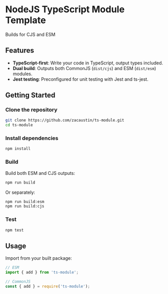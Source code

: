# NodeJS TypeScript Module Template
Builds for CJS and ESM

## Features

- **TypeScript-first**: Write your code in TypeScript, output types included.
- **Dual build**: Outputs both CommonJS (`dist/cjs`) and ESM (`dist/esm`) modules.
- **Jest testing**: Preconfigured for unit testing with Jest and ts-jest.

## Getting Started

### Clone the repository

```sh
git clone https://github.com/zacaustin/ts-module.git
cd ts-module
```

### Install dependencies

```sh
npm install
```

### Build
Build both ESM and CJS outputs:

```sh
npm run build
```

Or separately:

```sh
npm run build:esm
npm run build:cjs
```

### Test

```sh
npm test
```

## Usage

Import from your built package:

```js
// ESM
import { add } from 'ts-module';

// CommonJS
const { add } = require('ts-module');
```
